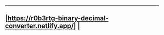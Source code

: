 -------------------------------------------------------------------
|https://r0b3rtg-binary-decimal-converter.netlify.app/|           |
-------------------------------------------------------------------
